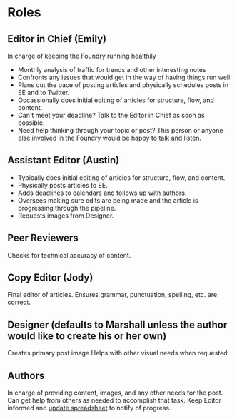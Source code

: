 # Roles

## Editor in Chief (Emily)
In charge of keeping the Foundry running healthily
- Monthly analysis of traffic for trends and other interesting notes
- Confronts any issues that would get in the way of having things run well
- Plans out the pace of posting articles and physically schedules posts in EE and to Twitter.
- Occassionally does initial editing of articles for structure, flow, and content.
- Can't meet your deadline? Talk to the Editor in Chief as soon as possible.
- Need help thinking through your topic or post? This person or anyone else involved in the Foundry would be happy to talk and listen.

## Assistant Editor (Austin)
- Typically does initial editing of articles for structure, flow, and content.
- Physically posts articles to EE.
- Adds deadlines to calendars and follows up with authors.
- Oversees making sure edits are being made and the article is progressing through the pipeline.
- Requests images from Designer.

## Peer Reviewers
Checks for technical accuracy of content.

## Copy Editor (Jody)
Final editor of articles. Ensures grammar, punctuation, spelling, etc. are correct.

## Designer (defaults to Marshall unless the author would like to create his or her own)
Creates primary post image
Helps with other visual needs when requested

## Authors
In charge of providing content, images, and any other needs for the post. 
Can get help from others as needed to accomplish that task.
Keep Editor informed and [update spreadsheet](https://docs.google.com/spreadsheets/d/1DQj8cepF4RCyXBPMuy8CjSIt3M4Cf7tzDl3X3GXwKhs/edit?pli=1#gid=0) to notify of progress.
